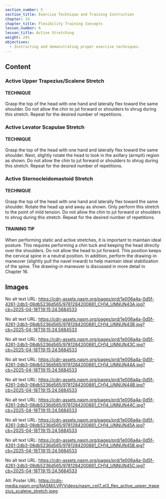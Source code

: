 ```yaml
---
section_number: 5
section_title: Exercise Technique and Training Instruction
chapter: 14
chapter_title: Flexibility Training Concepts
lesson_number: 6
lesson_title: Active Stretching
weight: 24%
objectives:
  - Instructing and demonstrating proper exercise techniques.
---
```


## Content
### Active Upper Trapezius/Scalene Stretch

#### TECHNIQUE

Grasp the top of the head with one hand and laterally flex toward the same shoulder. Do not allow the chin to jut forward or shoulders to shrug during this stretch. Repeat for the desired number of repetitions.

### Active Levator Scapulae Stretch

#### TECHNIQUE

Grasp the top of the head with one hand and laterally flex toward the same shoulder. Next, slightly rotate the head to look in the axillary (armpit) region as shown. Do not allow the chin to jut forward or shoulders to shrug during this stretch. Repeat for the desired number of repetitions.

### Active Sternocleidomastoid Stretch

#### TECHNIQUE

Grasp the top of the head with one hand and laterally flex toward the same shoulder. Rotate the head up and away as shown. Only perform this stretch to the point of mild tension. Do not allow the chin to jut forward or shoulders to shrug during this stretch. Repeat for the desired number of repetitions.

#### TRAINING TIP

When performing static and active stretches, it is important to maintain ideal posture. This requires performing a chin tuck and keeping the head directly over the shoulders. Do not allow the head to jut forward. This position keeps the cervical spine in a neutral position. In addition, perform the drawing-in maneuver (slightly pull the navel inward) to help maintain ideal stabilization of the spine. The drawing-in maneuver is discussed in more detail in Chapter 16.

## Images

No alt text
URL: https://cdn-assets.nasm.org/pages/prd/1e006a4a-0d5f-4261-2db3-08db5236d565/9781284200881_CH14_UNNUN43A.jpg?cb=2025-04-18T19:15:24.5684533

No alt text
URL: https://cdn-assets.nasm.org/pages/prd/1e006a4a-0d5f-4261-2db3-08db5236d565/9781284200881_CH14_UNNUN43B.jpg?cb=2025-04-18T19:15:24.5684533

No alt text
URL: https://cdn-assets.nasm.org/pages/prd/1e006a4a-0d5f-4261-2db3-08db5236d565/9781284200881_CH14_UNNUN43C.jpg?cb=2025-04-18T19:15:24.5684533

No alt text
URL: https://cdn-assets.nasm.org/pages/prd/1e006a4a-0d5f-4261-2db3-08db5236d565/9781284200881_CH14_UNNUN44A.jpg?cb=2025-04-18T19:15:24.5684533

No alt text
URL: https://cdn-assets.nasm.org/pages/prd/1e006a4a-0d5f-4261-2db3-08db5236d565/9781284200881_CH14_UNNUN44B.jpg?cb=2025-04-18T19:15:24.5684533

No alt text
URL: https://cdn-assets.nasm.org/pages/prd/1e006a4a-0d5f-4261-2db3-08db5236d565/9781284200881_CH14_UNNUN44C.jpg?cb=2025-04-18T19:15:24.5684533

No alt text
URL: https://cdn-assets.nasm.org/pages/prd/1e006a4a-0d5f-4261-2db3-08db5236d565/9781284200881_CH14_UNNUN45A.jpg?cb=2025-04-18T19:15:24.5684533

No alt text
URL: https://cdn-assets.nasm.org/pages/prd/1e006a4a-0d5f-4261-2db3-08db5236d565/9781284200881_CH14_UNNUN45B.jpg?cb=2025-04-18T19:15:24.5684533

No alt text
URL: https://cdn-assets.nasm.org/pages/prd/1e006a4a-0d5f-4261-2db3-08db5236d565/9781284200881_CH14_UNNUN45C.jpg?cb=2025-04-18T19:15:24.5684533

Alt: Poster
URL: https://cdn-media.nasm.org/NASM/LVP/Videos/nasm_cpt7_el3_flex_active_upper_trapezius_scalene_stretch.jpeg